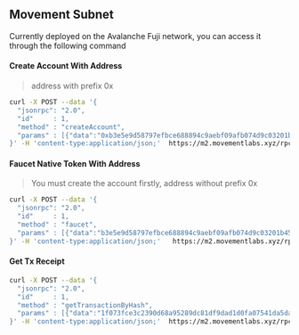 ## Movement Subnet
Currently deployed on the Avalanche Fuji network, you can access it through the following command

#### Create Account With Address
> address with prefix 0x
```bash
curl -X POST --data '{
  "jsonrpc": "2.0",
  "id"     : 1,
  "method" : "createAccount",
  "params" : [{"data":"0xb3e5e9d58797efbce688894c9aebf09afb074d9c03201b452bc81e8afcd4a75d"}]
}' -H 'content-type:application/json;'  https://m2.movementlabs.xyz/rpc/ext/bc/2vUTKYZBbLtXnfCL2RF5XEChZf1wxVYQqxZQQCShMmseSKSiee/rpc 

```

#### Faucet Native Token With Address
> You must create the account firstly, address without prefix 0x
```bash
curl -X POST --data '{
  "jsonrpc": "2.0",
  "id"     : 1,
  "method" : "faucet",
  "params" : [{"data":"b3e5e9d58797efbce688894c9aebf09afb074d9c03201b452bc81e8afcd4a75d"}]
}' -H 'content-type:application/json;'   https://m2.movementlabs.xyz/rpc/ext/bc/2vUTKYZBbLtXnfCL2RF5XEChZf1wxVYQqxZQQCShMmseSKSiee/rpc

```

#### Get Tx Receipt
```bash
curl -X POST --data '{
  "jsonrpc": "2.0",
  "id"     : 1,
  "method" : "getTransactionByHash",
  "params" : [{"data":"1f073fce3c2390d68a95289dc81df9dad1d0fa07541da5da4e1b46241f4bd24e"}]
}' -H 'content-type:application/json;'  https://m2.movementlabs.xyz/rpc/ext/bc/2vUTKYZBbLtXnfCL2RF5XEChZf1wxVYQqxZQQCShMmseSKSiee/rpc 

```
